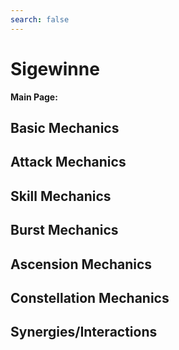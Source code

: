 ```yaml
---
search: false
---
```


# Sigewinne

**Main Page:**

<!-- <Card item={require('../../../characters/hydro/sigewinne.md')} /> -->

## Basic Mechanics

## Attack Mechanics

## Skill Mechanics

## Burst Mechanics

## Ascension Mechanics

## Constellation Mechanics

## Synergies/Interactions
